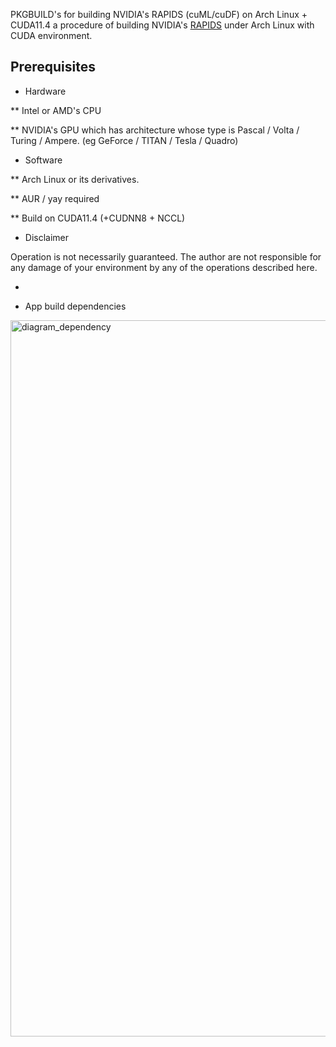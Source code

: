 PKGBUILD's for building NVIDIA's RAPIDS (cuML/cuDF) on Arch Linux + CUDA11.4
a  procedure of building NVIDIA's [RAPIDS](https://rapids.ai/) under Arch Linux with CUDA environment.

## Prerequisites
* Hardware

** Intel or AMD's CPU

** NVIDIA's GPU which has architecture whose type is Pascal / Volta / Turing / Ampere. (eg GeForce / TITAN / Tesla / Quadro)

* Software

** Arch Linux or its derivatives.

** AUR / yay required

** Build on CUDA11.4 (+CUDNN8 + NCCL)

* Disclaimer

Operation is not necessarily guaranteed. The author are not responsible for any damage of your environment by any of the operations described here.

* 

* App build dependencies

 <img width="1146" alt="diagram_dependency" src="https://user-images.githubusercontent.com/22126980/130342511-ec89579a-e0d5-4c67-90cf-179df10033a2.png">

